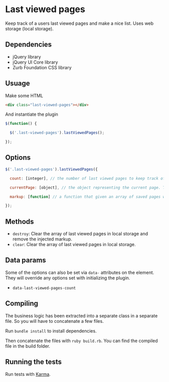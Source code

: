 # Last viewed pages

Keep track of a users last viewed pages and make a nice list. Uses web storage (local storage).

## Dependencies

* jQuery library
* jQuery UI Core library
* Zurb Foundation CSS library

## Usuage

Make some HTML

```html
<div class="last-viewed-pages"></div>
```

And instantiate the plugin

```javascript
$(function() {

  $('.last-viewed-pages').lastViewedPages();

});
```

## Options

```javascript
$('.last-viewed-pages').lastViewedPages({

  count: [integer], // the number of last viewed pages to keep track of. Default is 10.

  currentPage: [object], // the object representing the current page. This object will be saved to localStorage. Default is `{ url: window.location.href, title: $('title').text() }`

  markup: [function] // a function that given an array of saved pages will return the markup that should be injected into the DOM. Default is a level 1 heading and an unordered list of links.

});
```

## Methods

- `destroy`: Clear the array of last viewed pages in local storage and remove the injected markup.
- `clear`: Clear the array of last viewed pages in local storage.

## Data params

Some of the options can also be set via `data-` attributes on the element. They will override any options set with initializing the plugin.

- `data-last-viewed-pages-count`

## Compiling

The business logic has been extracted into a separate class in a separate file. So you will have to concatenate a few files.

Run `bundle install` to install dependencies.

Then concatenate the files with `ruby build.rb`. You can find the compiled file in the build folder.

## Running the tests

Run tests with [Karma](http://karma-runner.github.io/).
